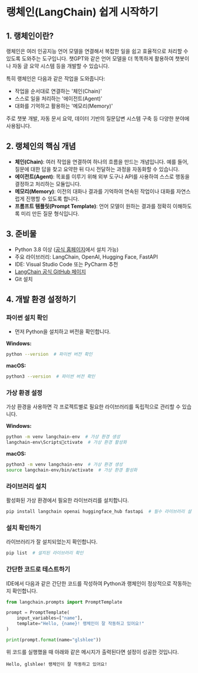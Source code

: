 # 랭체인(LangChain) 쉽게 시작하기

## 1. 랭체인이란?

랭체인은 여러 인공지능 언어 모델을 연결해서 복잡한 일을 쉽고 효율적으로 처리할 수 있도록 도와주는 도구입니다. 챗GPT와 같은 언어 모델을 더 똑똑하게 활용하여 챗봇이나 자동 글 요약 시스템 등을 개발할 수 있습니다.

특히 랭체인은 다음과 같은 작업을 도와줍니다:

- 작업을 순서대로 연결하는 '체인(Chain)'
- 스스로 일을 처리하는 '에이전트(Agent)'
- 대화를 기억하고 활용하는 '메모리(Memory)'

주로 챗봇 개발, 자동 문서 요약, 데이터 기반의 질문답변 시스템 구축 등 다양한 분야에 사용됩니다.

## 2. 랭체인의 핵심 개념

- **체인(Chain)**: 여러 작업을 연결하여 하나의 흐름을 만드는 개념입니다. 예를 들어, 질문에 대한 답을 찾고 요약한 뒤 다시 전달하는 과정을 자동화할 수 있습니다.
- **에이전트(Agent)**: 목표를 이루기 위해 외부 도구나 API를 사용하여 스스로 행동을 결정하고 처리하는 모듈입니다.
- **메모리(Memory)**: 이전의 대화나 결과를 기억하여 연속된 작업이나 대화를 자연스럽게 진행할 수 있도록 합니다.
- **프롬프트 템플릿(Prompt Template)**: 언어 모델이 원하는 결과를 정확히 이해하도록 미리 만든 질문 형식입니다.

## 3. 준비물

- Python 3.8 이상 ([공식 홈페이지](https://www.python.org/)에서 설치 가능)
- 주요 라이브러리: LangChain, OpenAI, Hugging Face, FastAPI
- IDE: Visual Studio Code 또는 PyCharm 추천
- [LangChain 공식 GitHub 페이지](https://github.com/langchain-ai/langchain)
- Git 설치

## 4. 개발 환경 설정하기

### 파이썬 설치 확인

- 먼저 Python을 설치하고 버전을 확인합니다.

**Windows:**

```bash
python --version  # 파이썬 버전 확인
```

**macOS:**

```bash
python3 --version  # 파이썬 버전 확인
```

### 가상 환경 설정

가상 환경을 사용하면 각 프로젝트별로 필요한 라이브러리를 독립적으로 관리할 수 있습니다.

**Windows:**

```bash
python -m venv langchain-env  # 가상 환경 생성
langchain-env\Scriptsctivate  # 가상 환경 활성화
```

**macOS:**

```bash
python3 -m venv langchain-env  # 가상 환경 생성
source langchain-env/bin/activate  # 가상 환경 활성화
```

### 라이브러리 설치

활성화된 가상 환경에서 필요한 라이브러리를 설치합니다.

```bash
pip install langchain openai huggingface_hub fastapi  # 필수 라이브러리 설치
```

### 설치 확인하기

라이브러리가 잘 설치되었는지 확인합니다.

```bash
pip list  # 설치된 라이브러리 확인
```

### 간단한 코드로 테스트하기

IDE에서 다음과 같은 간단한 코드를 작성하여 Python과 랭체인이 정상적으로 작동하는지 확인합니다.

```python
from langchain.prompts import PromptTemplate

prompt = PromptTemplate(
    input_variables=["name"],
    template="Hello, {name}! 랭체인이 잘 작동하고 있어요!"
)

print(prompt.format(name="glshlee"))
```

위 코드를 실행했을 때 아래와 같은 메시지가 출력된다면 설정이 성공한 것입니다.

```
Hello, glshlee! 랭체인이 잘 작동하고 있어요!
```
